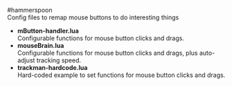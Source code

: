 #hammerspoon  
Config files to remap mouse buttons to do interesting things

- __mButton-handler.lua__  
  Configurable functions for mouse button clicks and drags.
- __mouseBrain.lua__  
  Configurable functions for mouse button clicks and drags, plus auto-adjust tracking speed.
- __trackman-hardcode.lua__  
  Hard-coded example to set functions for mouse button clicks and drags.
